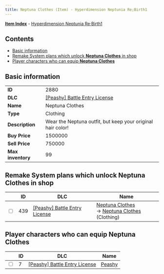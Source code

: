 ```yaml
---
title: Neptuna Clothes (Item) - Hyperdimension Neptunia Re;Birth1
---
```


[**Item Index**](/neptunia/rb1/item/index.html) - [Hyperdimension Neptunia Re;Birth1](/neptunia/rb1)

## Contents

- [Basic information](#basic-information)
- [Remake System plans which unlock **Neptuna Clothes** in shop](#remake-system-plans-which-unlock-neptuna-clothes-in-shop)
- [Player characters who can equip **Neptuna Clothes**](#player-characters-who-can-equip-neptuna-clothes)
## Basic information

|   |   |
| -- | -- |
| **ID** | 2880 |
| **DLC** | [[Peashy] Battle Entry License](/neptunia/rb1/dlc/8-peashy.html) |
| **Name** | Neptuna Clothes |
| **Type** | Clothing |
| **Description** | Wear the Neptuna outfit, but keep your original hair color! |
| **Buy Price** | 1500000 |
| **Sell Price** | 750000 |
| **Max inventory** | 99 |


## Remake System plans which unlock **Neptuna Clothes** in shop

|    | ID | DLC | Name |
| -- | -- | --- | ---- |
| <input type="checkbox" id="rb1-remake-8-439" class="trackbox" /> | 439 | [[Peashy] Battle Entry License](/neptunia/rb1/dlc/8-peashy.html) | [Neptuna Clothes](/neptunia/rb1/remake/8-439-neptuna-clothes.html)<br /> → [Neptuna Clothes](/neptunia/rb1/item/8-2880-neptuna-clothes.html) (Clothing) |


## Player characters who can equip **Neptuna Clothes**

|    | ID | DLC | Name |
| -- | -- | --- | ---- |
| <input type="checkbox" id="rb1-player-8-7" class="trackbox" /> | 7 | [[Peashy] Battle Entry License](/neptunia/rb1/dlc/8-peashy.html) | [Peashy](/neptunia/rb1/player/8-7-peashy.html) |
